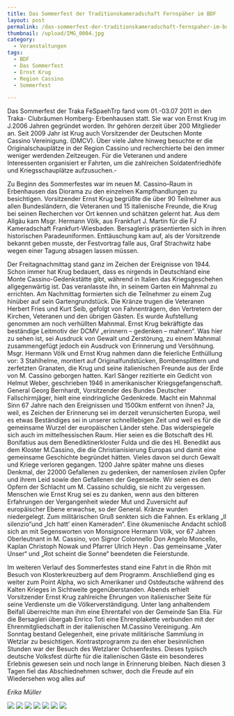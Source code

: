 ```yaml
---
title: Das Sommerfest der Traditionskameradschaft Fernspäher im BDF
layout: post
permalink: /das-sommerfest-der-traditionskameradschaft-fernspaher-im-bdf/
thumbnail: /upload/IMG_0004.jpg
category:
  - Veranstaltungen
tags:
  - BDF
  - Das Sommerfest
  - Ernst Krug
  - Region Cassino
  - Sommerfest

---
```

Das Sommerfest der Traka FeSpaehTrp fand vom 01.-03.07 2011 in den Traka- Clubräumen Homberg- Erbenhausen statt. Sie war von Ernst Krug im J.2006 Jahren gegründet worden. Ihr gehören derzeit über 200 Mitglieder an. Seit 2009 Jahr ist Krug auch Vorsitzender der Deutschen Monte Cassino Vereinigung. (DMCV). Über viele Jahre hinweg besuchte er die Originalschauplätze in der Region Cassino und recherchierte bei den immer weniger werdenden Zeitzeugen. Für die Veteranen und andere Interessenten organisiert er Fahrten, um die zahlreichen Soldatenfriedhöfe und Kriegsschauplätze aufzusuchen.-

Zu Beginn des Sommerfestes war im neuen M. Cassino–Raum in Erbenhausen das Diorama zu den einzelnen Kampfhandlungen zu besichtigen. Vorsitzender Ernst Krug begrüßte die über 90 Teilnehmer aus allen Bundesländern, die Veteranen und 15 italienische Freunde, die Krug bei seinen Recherchen vor Ort kennen und schätzen gelernt hat. Aus dem Allgäu kam Msgr. Hermann Völk, aus Frankfurt J. Martin für die FJ Kameradschaft Frankfurt-Wiesbaden. Bersagleris präsentierten sich in ihren historischen Paradeuniformen. Enttäuschung kam auf, als der Vorsitzende bekannt geben musste, der Festvortrag falle aus, Graf Strachwitz habe wegen einer Tagung absagen lassen müssen.

Der Freitagnachmittag stand ganz im Zeichen der Ereignisse von 1944. Schon immer hat Krug bedauert, dass es nirgends in Deutschland eine Monte Cassino-Gedenkstätte gibt, während in Italien das Kriegsgeschehen allgegenwärtig ist. Das veranlasste ihn, in seinem Garten ein Mahnmal zu errichten. Am Nachmittag formierten sich die Teilnehmer zu einem Zug hinüber auf sein Gartengrundstück. Die Kränze trugen die Veteranen Herbert Fries und Kurt Seib, gefolgt von Fahnenträgern, den Vertretern der Kirchen, Veteranen und den übrigen Gästen. Es wurde Aufstellung genommen am noch verhüllten Mahnmal. Ernst Krug bekräftigte das beständige Leitmotiv der DCMV „erinnern – gedenken – mahnen“. Was hier zu sehen ist, sei Ausdruck von Gewalt und Zerstörung, zu einem Mahnmal zusammengefügt jedoch ein Ausdruck von Erinnerung und Versöhnung. Msgr. Hermann Völk und Ernst Krug nahmen dann die feierliche Enthüllung vor: 3 Stahlhelme, montiert auf Originalfundstücken, Bombensplittern und zerfetzten Granaten, die Krug und seine italienischen Freunde aus der Erde von M. Cassino geborgen hatten. Karl Sänger rezitierte ein Gedicht von Helmut Weber, geschrieben 1946 in amerikanischer Kriegsgefangenschaft. General Georg Bernhardt, Vorsitzender des Bundes Deutscher Fallschirmjäger, hielt eine eindringliche Gedenkrede. Macht ein Mahnmal Sinn 67 Jahre nach den Ereignissen und 1500km entfernt von ihnen? Ja, weil, es Zeichen der Erinnerung sei im derzeit verunsicherten Europa, weil es etwas Beständiges sei in unserer schnelllebigen Zeit und weil es für die gemeinsame Wurzel der europäischen Länder stehe. Das widerspiegele sich auch im mittelhessischen Raum. Hier seien es die Botschaft des Hl. Bonifatius aus dem Benediktinerkloster Fulda und die des Hl. Benedikt aus dem Kloster M.Cassino, die die Christianisierung Europas und damit eine gemeinsame Geschichte begründet hätten. Vieles davon sei durch Gewalt und Kriege verloren gegangen. 1200 Jahre später mahne uns dieses Denkmal, der 22000 Gefallenen zu gedenken, der namenlosen zivilen Opfer und ihrem Leid sowie den Gefallenen der Gegenseite. Wir seien es den Opfern der Schlacht um M. Cassino schuldig, sie nicht zu vergessen. Menschen wie Ernst Krug sei es zu danken, wenn aus den bitteren Erfahrungen der Vergangenheit wieder Mut und Zuversicht auf europäischer Ebene erwachse, so der General. Kränze wurden niedergelegt. Zum militärischen Gruß senkten sich die Fahnen. Es erklang „Il silenzio“und „Ich hatt’ einen Kameraden“. Eine ökumenische Andacht schloß sich an mit Segensworten von Monsignore Hermann Völk, vor 67 Jahren Oberleutnant in M. Cassino, von Signor Colonnello Don Angelo Moncello, Kaplan Christoph Nowak und Pfarrer Ulrich Heyn . Das gemeinsame „Vater Unser“ und „Rot scheint die Sonne“ beendeten die Feierstunde.

Im weiteren Verlauf des Sommerfestes stand eine Fahrt in die Rhön mit Besuch von Klosterkreuzberg auf dem Programm. Anschließend ging es weiter zum Point Alpha, wo sich Amerikaner und Ostdeutsche während des Kalten Krieges in Sichtweite gegenüberstanden. Abends erhielt Vorsitzender Ernst Krug zahlreiche Ehrungen von italienischer Seite für seine Verdienste um die Völkerverständigung. Unter lang anhaltendem Beifall überreichte man ihm eine Ehrentafel von der Gemeinde San Elia. Für die Bersagleri übergab Enrico Toti eine Ehrenplakette verbunden mit der Ehrenmitgliedschaft in der italienischen M.Cassino Vereinigung. Am Sonntag bestand Gelegenheit, eine private militärische Sammlung in Wetzlar zu besichtigen. Kontrastprogramm zu den eher besinnlichen Stunden war der Besuch des Wetzlarer Ochsenfestes. Dieses typisch deutsche Volksfest dürfte für die italienischen Gäste ein besonderes Erlebnis gewesen sein und noch lange in Erinnerung bleiben. Nach diesen 3 Tagen fiel das Abschiednehmen schwer, doch die Freude auf ein Wiedersehen wog alles auf

*Erika Müller*


[![](/upload/IMG_0015.jpg)](/upload/IMG_0015.jpg)
[![](/upload/IMG_0010.jpg)](/upload/IMG_0010.jpg)
[![](/upload/IMG_0017.jpg)](/upload/IMG_0017.jpg)
[![](/upload/IMG_0019.jpg)](/upload/IMG_0019.jpg)
[![](/upload/IMG_0024.jpg)](/upload/IMG_0024.jpg)
[![](/upload/IMG_0029.jpg)](/upload/IMG_0029.jpg)
[![](/upload/IMG_005600.jpg)](/upload/IMG_0056.jpg)
